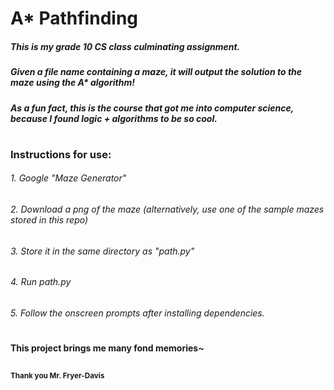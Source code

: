 # A* Pathfinding

##### This is my grade 10 CS class culminating assignment.
##### Given a file name containing a maze, it will output the solution to the maze using the A* algorithm!
##### As a fun fact, this is the course that got me into computer science, because I found logic + algorithms to be so cool.
#
### Instructions for use:
###### 1. Google "Maze Generator"
###### 2. Download a png of the maze (alternatively, use one of the sample mazes stored in this repo)
###### 3. Store it in the same directory as "path.py"
###### 4. Run path.py
###### 5. Follow the onscreen prompts after installing dependencies.

#
#### This project brings me many fond memories~
##
#### <sub>Thank you Mr. Fryer-Davis</sub>


